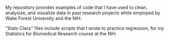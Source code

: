 My repository provides examples of code that I have used to clean, analysize, and visualize data in past research projects while employed by Wake Forest University and the NIH. 

"Stats Class" files include scripts that I wrote to practice regression,  for my Statistics for Biomedical Research course at the NIH. 
